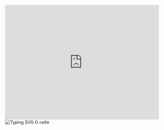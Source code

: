 <div style="padding-top:75.000%;position:relative;"><iframe src="https://gifer.com/embed/JXA0" width="100%" height="100%" style='position:absolute;top:0;left:0;' frameBorder="0" allowFullScreen></iframe></div>
<img src="https://readme-typing-svg.herokuapp.com?font=Fira+Code&duration=4000&pause=100&multiline=true&width=1100&height=100&lines=%3Cdiv%3E;%3Ch1%3E%D0%9F%D1%80%D0%B8%D0%B2%D0%B5%D1%82+%D0%9C%D0%B8%D1%80!+%D0%9C%D0%B5%D0%BD%D1%8F+%D0%97%D0%BE%D0%B2%D1%83%D1%82+%D0%96%D0%B5%D0%BD%D1%8F+%D0%A0%D1%83%D1%81%D0%B0%D0%BA%D0%BE%D0%B2%3C%2Fh1%3E;%3Cp%3E%D0%A1+%D0%BD%D0%BE%D1%8F%D0%B1%D1%80%D1%8F+2021%D0%B3+%D0%BF%D0%BE+%D0%BD%2F%D0%B2+%D1%83%D1%87%D1%83%D1%81%D1%8C+%D0%B2+%D0%AF%D0%BD%D0%B4%D0%B5%D0%BA%D1%81+%D0%BF%D1%80%D0%B0%D0%BA%D1%82%D0%B8%D0%BA%D1%83%D0%BC+%D0%BD%D0%B0+%D1%84%D0%B0%D0%BA%D1%83%D0%BB%D1%8C%D1%82%D0%B5%D1%82%D0%B5+%D0%B2%D0%B5%D0%B1-%D1%80%D0%B0%D0%B7%D1%80%D0%B0%D0%B1%D0%BE%D1%82%D1%87%D0%B8%D0%BA+%2B%3C%2Fp%3E;%3C%2Fdiv%3E" alt="Typing SVG" />
О себе 

